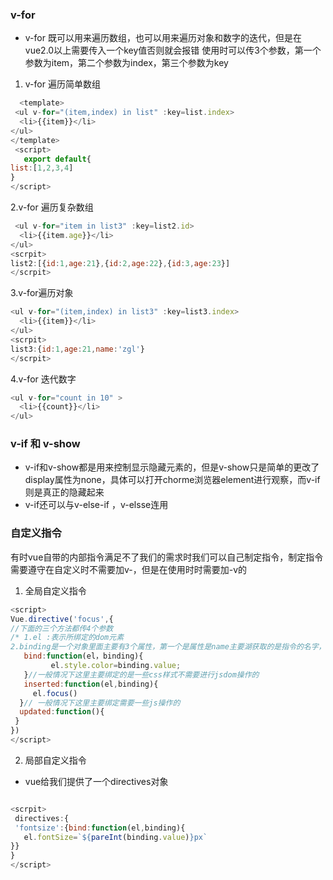 ### v-for
 + v-for 既可以用来遍历数组，也可以用来遍历对象和数字的迭代，但是在vue2.0以上需要传入一个key值否则就会报错
 使用时可以传3个参数，第一个参数为item，第二个参数为index，第三个参数为key
 1. v-for 遍历简单数组
```javascript
  <template>
 <ul v-for="(item,index) in list" :key=list.index>
  <li>{{item}}</li>
</ul>
</template>
 <script>
   export default{
list:[1,2,3,4]
}
</script>
```
2.v-for 遍历复杂数组
```Javascript
 <ul v-for="item in list3" :key=list2.id>
  <li>{{item.age}}</li>
</ul>
<scrpit>
list2:[{id:1,age:21},{id:2,age:22},{id:3,age:23}]
</scrpit>
```
3.v-for遍历对象
```javascript
<ul v-for="(item,index) in list3" :key=list3.index>
  <li>{{item}}</li>
</ul>
<scrpit>
list3:{id:1,age:21,name:'zgl'}
</scrpit>
```
4.v-for 迭代数字
```javascript
<ul v-for="count in 10" >
  <li>{{count}}</li>
</ul>
```
### v-if 和 v-show
 + v-if和v-show都是用来控制显示隐藏元素的，但是v-show只是简单的更改了display属性为none，具体可以打开chorme浏览器element进行观察，而v-if 则是真正的隐藏起来
 + v-if还可以与v-else-if ，v-elsse连用
 ### 自定义指令
 有时vue自带的内部指令满足不了我们的需求时我们可以自己制定指令，制定指令需要遵守在自定义时不需要加v-，但是在使用时时需要加-v的
  1. 全局自定义指令

  ```javascript
<script>  
 Vue.directive('focus',{
//下面的三个方法都传4个参数
/* 1.el :表示所绑定的dom元素
 2.binding是一个对象里面主要有3个属性，第一个是属性是name主要湖获取的是指令的名字，第二个属性是value主要获取进行js表达式计算后的结果，第三个参数是expression获取表达式的字符串 */
     bind:function(el，binding){
           el.style.color=binding.value;
     }//一般情况下这里主要绑定的是一些css样式不需要进行jsdom操作的
     inserted:function(el,binding){
       el.focus()
    }// 一般情况下这里主要绑定需要一些js操作的
    updated:function(){
   }
})
</script>
 ```
2. 局部自定义指令
+ vue给我们提供了一个directives对象
```javascript

<scrpit>
 directives:{
 'fontsize':{bind:function(el,binding){
   el.fontSize=`${pareInt(binding.value)}px`
}}
}
</script>